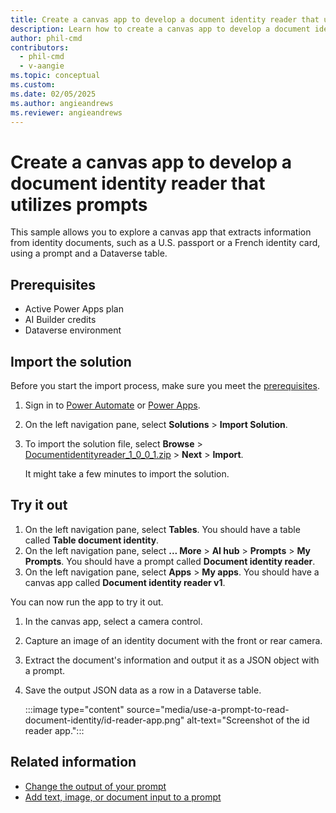```yaml
---
title: Create a canvas app to develop a document identity reader that utilizes prompts
description: Learn how to create a canvas app to develop a document identity reader that utilizes prompts.
author: phil-cmd
contributors:
  - phil-cmd
  - v-aangie
ms.topic: conceptual
ms.custom:
ms.date: 02/05/2025
ms.author: angieandrews
ms.reviewer: angieandrews
---
```


# Create a canvas app to develop a document identity reader that utilizes prompts

This sample allows you to explore a canvas app that extracts information from identity documents, such as a U.S. passport or a French identity card, using a prompt and a Dataverse table.

## Prerequisites

- Active Power Apps plan
- AI Builder credits
- Dataverse environment

## Import the solution

Before you start the import process, make sure you meet the [prerequisites](#prerequisites).

1. Sign in to [Power Automate](https://make.powerautomate.com/) or [Power Apps](https://make.powerapps.com/).
1. On the left navigation pane, select **Solutions** > **Import Solution**.
1. To import the solution file, select **Browse** > [Documentidentityreader_1_0_0_1.zip](https://go.microsoft.com/fwlink/?linkid=2301870) > **Next** > **Import**.

    It might take a few minutes to import the solution.

## Try it out

1. On the left navigation pane, select **Tables**. You should have a table called **Table document identity**.
1. On the left navigation pane, select **... More** > **AI hub** > **Prompts** > **My Prompts**. You should have a prompt called **Document identity reader**.
1. On the left navigation pane, select **Apps** > **My apps**. You should have a canvas app called **Document identity reader v1**.

  You can now run the app to try it out.

1. In the canvas app, select a camera control.
1. Capture an image of an identity document with the front or rear camera.
1. Extract the document's information and output it as a JSON object with a prompt.
1. Save the output JSON data as a row in a Dataverse table.

    :::image type="content" source="media/use-a-prompt-to-read-document-identity/id-reader-app.png" alt-text="Screenshot of the id reader app.":::

## Related information

- [Change the output of your prompt](change-prompt-output.md)
- [Add text, image, or document input to a prompt](add-inputs-prompt.md)

